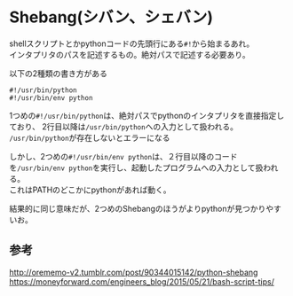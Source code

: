 # Shebang(シバン、シェバン)

shellスクリプトとかpythonコードの先頭行にある`#!`から始まるあれ。  
インタプリタのパスを記述するもの。絶対パスで記述する必要あり。

以下の2種類の書き方がある  

```console
#!/usr/bin/python
#!/usr/bin/env python
```

1つめの`#!/usr/bin/python`は、絶対パスでpythonのインタプリタを直接指定しており、
2行目以降は`/usr/bin/python`への入力として扱われる。  
`/usr/bin/python`が存在しないとエラーになる

しかし、2つめの`#!/usr/bin/env python`は、２行目以降のコードを`/usr/bin/env python`を実行し、起動したプログラムへの入力として扱われる。  
これはPATHのどこかにpythonがあれば動く。

結果的に同じ意味だが、2つめのShebangのほうがよりpythonが見つかりやすいお。

## 参考
<http://orememo-v2.tumblr.com/post/90344015142/python-shebang>
<https://moneyforward.com/engineers_blog/2015/05/21/bash-script-tips/>
